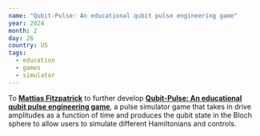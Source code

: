 ```yaml
---
name: "Qubit-Pulse: An educational qubit pulse engineering game"
year: 2024
month: 2
day: 26
country: US
tags:
  - education
  - games
  - simulator
---
```

To **[Mattias Fitzpatrick](https://www.linkedin.com/in/mattias-fitzpatrick-8b53a9102/)** to further develop **[Qubit-Pulse: An educational qubit pulse engineering game](https://github.com/mvwf/qublitz)**, a pulse simulator game that takes in drive amplitudes as a function of time and produces the qubit state in the Bloch sphere to allow users to simulate different Hamiltonians and controls.
